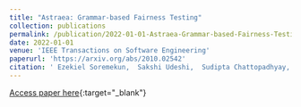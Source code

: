 ```yaml
---
title: "Astraea: Grammar-based Fairness Testing"
collection: publications
permalink: /publication/2022-01-01-Astraea-Grammar-based-Fairness-Testing
date: 2022-01-01
venue: 'IEEE Transactions on Software Engineering'
paperurl: 'https://arxiv.org/abs/2010.02542'
citation: ' Ezekiel Soremekun,  Sakshi Udeshi,  Sudipta Chattopadhyay, &quot;Astraea: Grammar-based Fairness Testing.&quot; IEEE Transactions on Software Engineering, 2022.'
---
```

[Access paper here](https://arxiv.org/abs/2010.02542){:target="_blank"}
